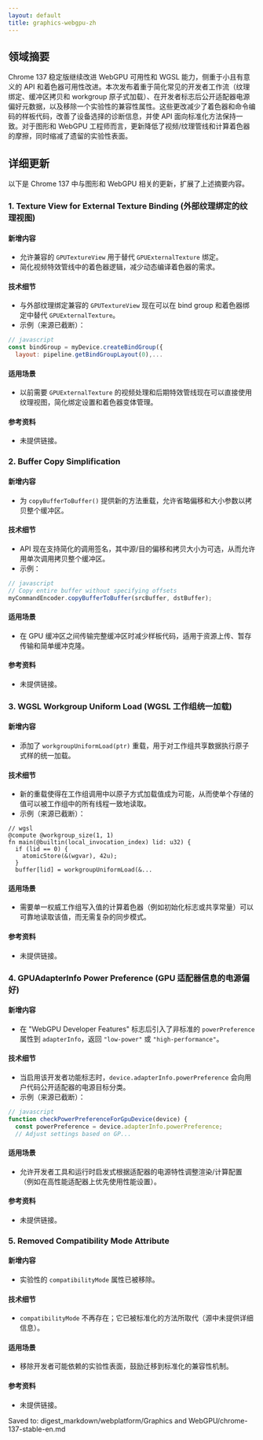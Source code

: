 ```yaml
---
layout: default
title: graphics-webgpu-zh
---
```


## 领域摘要

Chrome 137 稳定版继续改进 WebGPU 可用性和 WGSL 能力，侧重于小且有意义的 API 和着色器可用性改进。本次发布着重于简化常见的开发者工作流（纹理绑定、缓冲区拷贝和 workgroup 原子式加载）、在开发者标志后公开适配器电源偏好元数据，以及移除一个实验性的兼容性属性。这些更改减少了着色器和命令编码的样板代码，改善了设备选择的诊断信息，并使 API 面向标准化方法保持一致。对于图形和 WebGPU 工程师而言，更新降低了视频/纹理管线和计算着色器的摩擦，同时缩减了遗留的实验性表面。

## 详细更新

以下是 Chrome 137 中与图形和 WebGPU 相关的更新，扩展了上述摘要内容。

### 1. Texture View for External Texture Binding (外部纹理绑定的纹理视图)

#### 新增内容
- 允许兼容的 `GPUTextureView` 用于替代 `GPUExternalTexture` 绑定。
- 简化视频特效管线中的着色器逻辑，减少动态编译着色器的需求。

#### 技术细节
- 与外部纹理绑定兼容的 `GPUTextureView` 现在可以在 bind group 和着色器绑定中替代 `GPUExternalTexture`。
- 示例（来源已截断）：
```javascript
// javascript
const bindGroup = myDevice.createBindGroup({
  layout: pipeline.getBindGroupLayout(0),...
```

#### 适用场景
- 以前需要 `GPUExternalTexture` 的视频处理和后期特效管线现在可以直接使用纹理视图，简化绑定设置和着色器变体管理。

#### 参考资料
- 未提供链接。

### 2. Buffer Copy Simplification

#### 新增内容
- 为 `copyBufferToBuffer()` 提供新的方法重载，允许省略偏移和大小参数以拷贝整个缓冲区。

#### 技术细节
- API 现在支持简化的调用签名，其中源/目的偏移和拷贝大小为可选，从而允许用单次调用拷贝整个缓冲区。
- 示例：
```javascript
// javascript
// Copy entire buffer without specifying offsets
myCommandEncoder.copyBufferToBuffer(srcBuffer, dstBuffer);
```

#### 适用场景
- 在 GPU 缓冲区之间传输完整缓冲区时减少样板代码，适用于资源上传、暂存传输和简单缓冲克隆。

#### 参考资料
- 未提供链接。

### 3. WGSL Workgroup Uniform Load (WGSL 工作组统一加载)

#### 新增内容
- 添加了 `workgroupUniformLoad(ptr)` 重载，用于对工作组共享数据执行原子式样的统一加载。

#### 技术细节
- 新的重载使得在工作组调用中以原子方式加载值成为可能，从而使单个存储的值可以被工作组中的所有线程一致地读取。
- 示例（来源已截断）：
```wgsl
// wgsl
@compute @workgroup_size(1, 1)
fn main(@builtin(local_invocation_index) lid: u32) {
  if (lid == 0) {
    atomicStore(&(wgvar), 42u);
  }
  buffer[lid] = workgroupUniformLoad(&...
```

#### 适用场景
- 需要单一权威工作组写入值的计算着色器（例如初始化标志或共享常量）可以可靠地读取该值，而无需复杂的同步模式。

#### 参考资料
- 未提供链接。

### 4. GPUAdapterInfo Power Preference (GPU 适配器信息的电源偏好)

#### 新增内容
- 在 "WebGPU Developer Features" 标志后引入了非标准的 `powerPreference` 属性到 `adapterInfo`，返回 `"low-power"` 或 `"high-performance"`。

#### 技术细节
- 当启用该开发者功能标志时，`device.adapterInfo.powerPreference` 会向用户代码公开适配器的电源目标分类。
- 示例（来源已截断）：
```javascript
// javascript
function checkPowerPreferenceForGpuDevice(device) {
  const powerPreference = device.adapterInfo.powerPreference;
  // Adjust settings based on GP...
```

#### 适用场景
- 允许开发者工具和运行时启发式根据适配器的电源特性调整渲染/计算配置（例如在高性能适配器上优先使用性能设置）。

#### 参考资料
- 未提供链接。

### 5. Removed Compatibility Mode Attribute

#### 新增内容
- 实验性的 `compatibilityMode` 属性已被移除。

#### 技术细节
- `compatibilityMode` 不再存在；它已被标准化的方法所取代（源中未提供详细信息）。

#### 适用场景
- 移除开发者可能依赖的实验性表面，鼓励迁移到标准化的兼容性机制。

#### 参考资料
- 未提供链接。

Saved to: digest_markdown/webplatform/Graphics and WebGPU/chrome-137-stable-en.md
